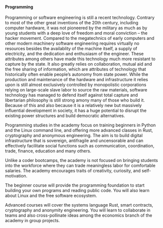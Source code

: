 #### Programming

Programming or software engineering is still a recent technology. Contrary to most of the other great inventions of the 20th century, including computer hardware, it was not pioneered by the military as much as by young students with a deep love of freedom and moral conviction – the hacker movement. Compared to the megatechnics of early computers and other modern machinery software engineering requires virtually no resources besides the availablity of the machine itself, a supply of electricity, and the dedication and enthusiasm of the engineer. These attributes among others have made this technology much more resistant to capture by the state. It also greatly relies on collaboration, mutual aid and the free sharing of information, which are attributes of technology that historically often enable people’s autonomy from state power. While the production and maintenance of the hardware and infrastructure it relies upon is still almost exclusively controlled by monopolistic corporations relying on large-scale slave labor to source the raw materials, software technology has managed to defend itself against total capture and libertarian philosophy is still strong amony many of those who build it. Because of this and also because it is a relatively new but massively influential development in society, it has a huge potential to disrupt the existing power structures and build democratic alternatives.

Programming studies in the academy focus on training beginners in Python and the Linux command line, and offering more advanced classes in Rust, cryptography and anonymous engineering. The aim is to build digital infrastructure that is sovereign, antifragile and uncensorable and can effectively facilitate social functions such as communication, coordination, trade, finance, education and many others.

Unlike a coder bootcamps, the academy is not focused on bringing students into the workforce where they can trade meaningless labor for comfortable salaries. The academy encourages traits of creativity, curiosity, and self-motivation.

The beginner course will provide the programming foundation to start building your own programs and reading public code. You will also learn about Linux and the free software ecosystem.

Advanced courses will cover the systems language Rust, smart contracts, cryptography and anonymity engineering. You will learn to collaborate in teams and also cross-pollinate ideas among the economics branch of the academy in group projects.
